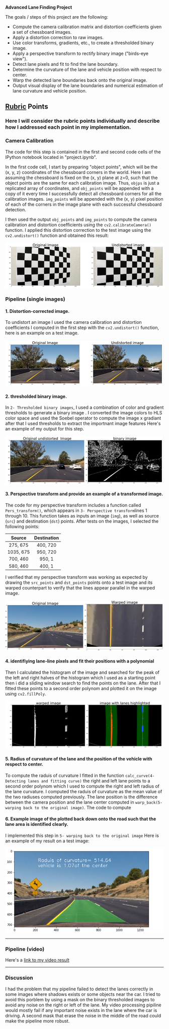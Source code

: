 
**Advanced Lane Finding Project**

The goals / steps of this project are the following:

* Compute the camera calibration matrix and distortion coefficients given a set of chessboard images.
* Apply a distortion correction to raw images.
* Use color transforms, gradients, etc., to create a thresholded binary image.
* Apply a perspective transform to rectify binary image ("birds-eye view").
* Detect lane pixels and fit to find the lane boundary.
* Determine the curvature of the lane and vehicle position with respect to center.
* Warp the detected lane boundaries back onto the original image.
* Output visual display of the lane boundaries and numerical estimation of lane curvature and vehicle position.

[//]: # (Image References)

[image1]: ./img1.png "Undistorted"
[image2]: ./img2.png "Road Transformed"
[image3]: ./img3.png  "Binary Example"
[image4]: ./img4.png  "Warp Example"
[image5]: ./img5.png  "Fit Visual"
[image6]: ./img6.png  "Output"
[video1]: ./output_video.mp4 "Video"

## [Rubric](https://review.udacity.com/#!/rubrics/571/view) Points

### Here I will consider the rubric points individually and describe how I addressed each point in my implementation.

### Camera Calibration

The code for this step is contained in the first and second code cells of the IPython notebook located in "project.ipynb". 

In the first code cell, I start by preparing "object points", which will be the (x, y, z) coordinates of the chessboard corners in the world. Here I am assuming the chessboard is fixed on the (x, y) plane at z=0, such that the object points are the same for each calibration image.  Thus, `objps` is just a replicated array of coordinates, and `obj_points` will be appended with a copy of it every time I successfully detect all chessboard corners for all the calibration images. `img_points` will be appended with the (x, y) pixel position of each of the corners in the image plane with each successful chessboard detection.  

I then used the output `obj_points` and `img_points` to compute the camera calibration and distortion coefficients using the `cv2.calibrateCamera()` function.  I applied this distortion correction to the test image using the `cv2.undistort()` function and obtained this result: 

![alt text][image1]

### Pipeline (single images)

#### 1. Distortion-corrected image.

To undistort an image I used the camera calibration and distortion coefficients I computed in the first step with the `cv2.undistort()` function, here is an example on a test image.

![alt text][image2]

#### 2. thresholded binary image.

In `2- Thresholded binary images`, I used a combination of color and gradient thresholds to generate a binary image . 
I converted the image colors to HLS color space and used the Soebel operator to compute the image x gradiant after that I used thresholds to extract the importnant image features Here's an example of my output for this step.

![alt text][image3]

#### 3. Perspective transform and provide an example of a transformed image.

The code for my perspective transform includes a function called `Pers_transform()`, which appears in `3- Perspective transform`lines 1 through 10.  This function takes as inputs an image (`img`), as well as source (`src`) and destination (`dst`) points. After tests on the images, I selected the following points:

| Source        | Destination   | 
|:-------------:|:-------------:|  
| 275, 675      | 400, 720      | 
| 1035, 675     | 950, 720      |
| 700, 460      | 950, 1        |
| 580, 460      | 400, 1        |

I verified that my perspective transform was working as expected by drawing the `src_points` and `dst_points` points onto a test image and its warped counterpart to verify that the lines appear parallel in the warped image.

![alt text][image4]

#### 4. identifiying lane-line pixels and fit their positions with a polynomial

Then I calculated the histogram of the image and searched for the peak of the left and right halves of the histogram which I used as a starting point then i did a sliding window search to find the points on the lane. After that I fitted these points to a second order polynom and plotted it on the image using `cv2.fillPoly`.

![alt text][image5]

#### 5.  Radius of curvature of the lane and the position of the vehicle with respect to center.

To compute the raduis of curvature I fitted in the function `calc_curve(4- Detecting lanes and fitting curve)` the right and left
lane points to a second order polynom which I used to compute the right and left radius of the lane curvature. 
I computed the raduis of curvature as the mean value of the two radiuses
computed previously.
The lane position is the difference between the camera position and the lane center computed in `warp_back(5- warping back to the original image)`.
The code to compute 

#### 6. Example image of the plotted back down onto the road such that the lane area is identified clearly.

I implemented this step in `5- warping back to the original image` Here is an example of my result on a test image:

![alt text][image6]

---

### Pipeline (video)

Here's a [link to my video result](./output_video.mp4)

---

### Discussion

I had the problem that my pipeline failed to detect the lanes correctly in some images where shadows exists or some objects near the car. I tried to avoid this porblem by using a mask on the binary thresholded images to avoid any noise on the right or left of the lane.
My video processing pipiline would mostly fail if any important noise exists in the lane where the car is driving.
A second mask that erase the noise in the middle of the road could make the pipeline more robust.
